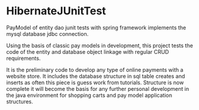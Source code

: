 # HibernateJUnitTest
PayModel of entity dao junit tests with spring framework implements the mysql database jdbc connection. 

Using the basis of classic pay models in development, this project tests the code of the entity and database object linkage with 
regular CRUD requirements.

It is the preliminary code to develop any type of online payments with a website store. 
It includes the database structure in sql table creates and inserts as often this piece is guess work from tutorials.
Structure is now complete it will become the basis for any further personal development in the java environment for shopping carts and pay model application structures. 
